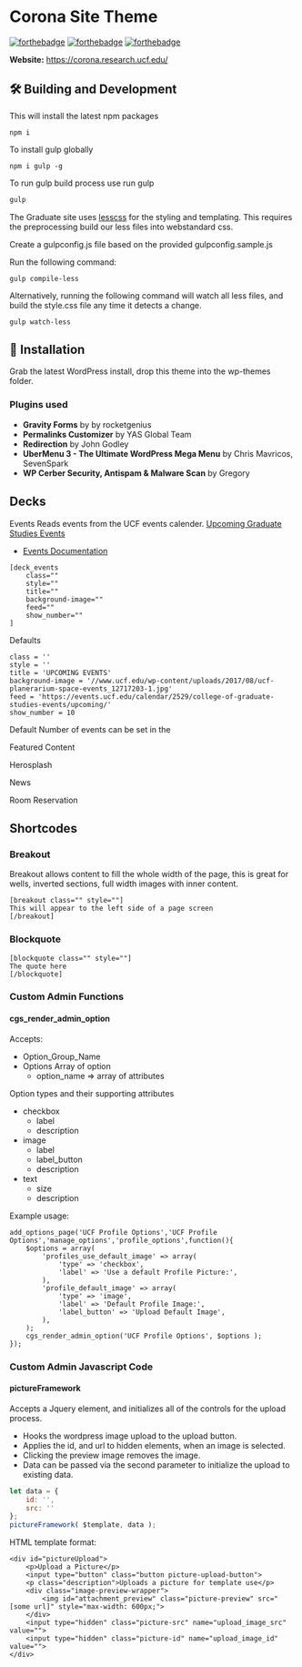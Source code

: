 # Corona Site Theme
[![forthebadge](https://forthebadge.com/images/badges/built-with-wordpress.svg)](https://forthebadge.com)
[![forthebadge](https://forthebadge.com/images/badges/uses-git.svg)](https://forthebadge.com)
[![forthebadge](https://forthebadge.com/images/badges/powered-by-electricity.svg)](https://forthebadge.com)

**Website:** https://corona.research.ucf.edu/

## 🛠️ Building and Development
This will install the latest npm packages
```
npm i
```

To install gulp globally
```
npm i gulp -g 
```

To run gulp build process use run gulp

```cmd
gulp
```

The Graduate site uses [lesscss](http://lesscss.org/) for the styling and templating. This requires the preprocessing build our less files into webstandard css.

Create a gulpconfig.js file based on the provided gulpconfig.sample.js

Run the following command:
```
gulp compile-less
```
Alternatively, running the following command will watch all less files, and build the style.css file any time it detects a change.
```
gulp watch-less
```

## 🚀 Installation 
Grab the latest WordPress install, drop this theme into the wp-themes folder.

### Plugins used
* **Gravity Forms** by by rocketgenius
* **Permalinks Customizer** by YAS Global Team
* **Redirection** by John Godley
* **UberMenu 3 - The Ultimate WordPress Mega Menu** by Chris Mavricos, SevenSpark
* **WP Cerber Security, Antispam & Malware Scan** by Gregory

## Decks
Events
Reads events from the UCF events calender.
[Upcoming Graduate Studies Events](https://events.ucf.edu/calendar/2529/college-of-graduate-studies-events/upcoming/)
- [Events Documentation](https://events.ucf.edu/help/)
```
[deck_events
    class=""
    style=""
    title=""
    background-image=""
    feed=""
    show_number=""
]
```
Defaults
```
class = ''
style = ''
title = 'UPCOMING EVENTS'
background-image = '//www.ucf.edu/wp-content/uploads/2017/08/ucf-planerarium-space-events_12717203-1.jpg'
feed = 'https://events.ucf.edu/calendar/2529/college-of-graduate-studies-events/upcoming/'
show_number = 10
```
Default Number of events can be set in the 

Featured Content

Herosplash

News

Room Reservation

## Shortcodes

### Breakout
Breakout allows content to fill the whole width of the page, this is great for wells, inverted sections, full width images with inner content.

```
[breakout class="" style=""]
This will appear to the left side of a page screen
[/breakout]
```

### Blockquote

```
[blockquote class="" style=""]
The quote here
[/blockquote]
```

### Custom Admin Functions
#### cgs_render_admin_option
Accepts:
* Option_Group_Name
* Options Array of option
    * option_name => array of attributes

Option types and their supporting attributes
* checkbox
    * label
    * description
* image
    * label
    * label_button 
    * description
* text
    * size
    * description

Example usage:
```
add_options_page('UCF Profile Options','UCF Profile Options','manage_options','profile_options',function(){
    $options = array(
        'profiles_use_default_image' => array(
            'type' => 'checkbox',
            'label' => 'Use a default Profile Picture:',
        ),
        'profile_default_image' => array(
            'type' => 'image',
            'label' => 'Default Profile Image:',
            'label_button' => 'Upload Default Image',
        ),
    );
    cgs_render_admin_option('UCF Profile Options', $options );
});
```

### Custom Admin Javascript Code
#### pictureFramework
Accepts a Jquery element, and initializes all of the controls for the upload process.
* Hooks the wordpress image upload to the upload button.
* Applies the id, and url to hidden elements, when an image is selected.
* Clicking the preview image removes the image.
* Data can be passed via the second parameter to initialize the upload to existing data.
``` Javascript
let data = {
    id: '',
    src: ''
};
pictureFramework( $template, data );
```

HTML template format:
```$html
<div id="pictureUpload">
    <p>Upload a Picture</p>
    <input type="button" class="button picture-upload-button">
    <p class="description">Uploads a picture for template use</p>
    <div class="image-preview-wrapper">
        <img id="attachment_preview" class="picture-preview" src="[some url]" style="max-width: 600px;">
    </div>
    <input type="hidden" class="picture-src" name="upload_image_src" value="">
    <input type="hidden" class="picture-id" name="upload_image_id" value="">
</div>
```
